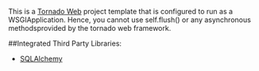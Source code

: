 This is a [Tornado Web][Tornado Web] project template that is configured
to run as a WSGIApplication. Hence, you cannot use self.flush() or any
asynchronous methodsprovided by the tornado web framework.

##Integrated Third Party Libraries:

- [SQLAlchemy][SQLAlchemy]


[SQLAlchemy]: http://www.sqlalchemy.org/
[Tornado Web]: http://www.tornadoweb.org/

